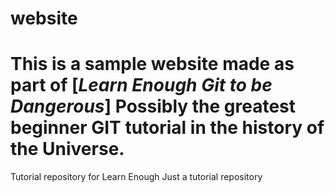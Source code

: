 # website
This is a sample website made as part of [*Learn Enough Git to be Dangerous*]
Possibly the greatest beginner GIT tutorial in the history of the Universe.
=======
Tutorial repository for Learn Enough
Just a tutorial repository
